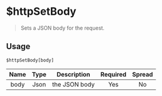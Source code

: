 # $httpSetBody
> Sets a JSON body for the request.
## Usage
```
$httpSetBody[body]
```
| Name | Type | Description | Required | Spread
| :---: | :---: | :---: | :---: | :---: |
body | Json | the JSON body | Yes | No